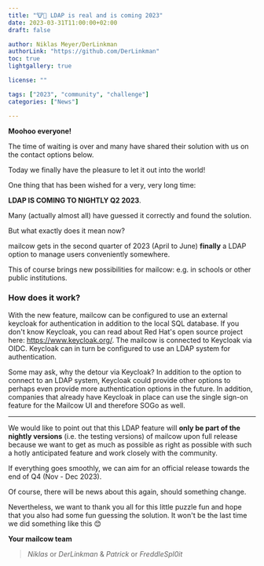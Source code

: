 ```yaml
---
title: "🐮🤝 LDAP is real and is coming 2023"
date: 2023-03-31T11:00:00+02:00
draft: false

author: Niklas Meyer/DerLinkman
authorLink: "https://github.com/DerLinkman"
toc: true
lightgallery: true

license: ""

tags: ["2023", "community", "challenge"]
categories: ["News"]

---
```


**Moohoo everyone!**

The time of waiting is over and many have shared their solution with us on the contact options below.

Today we finally have the pleasure to let it out into the world!

<!--more-->

One thing that has been wished for a very, very long time:

**LDAP IS COMING TO NIGHTLY Q2 2023**.

Many (actually almost all) have guessed it correctly and found the solution.

But what exactly does it mean now?

mailcow gets in the second quarter of 2023 (April to June) **finally** a LDAP option to manage users conveniently somewhere.

This of course brings new possibilities for mailcow: e.g. in schools or other public institutions.

### How does it work?

With the new feature, mailcow can be configured to use an external keycloak for authentication in addition to the local SQL database. 
If you don't know Keycloak, you can read about Red Hat's open source project here: https://www.keycloak.org/. 
The mailcow is connected to Keycloak via OIDC. Keycloak can in turn be configured to use an LDAP system for authentication.

Some may ask, why the detour via Keycloak? 
In addition to the option to connect to an LDAP system, Keycloak could provide other options to perhaps even provide more authentication options in the future. 
In addition, companies that already have Keycloak in place can use the single sign-on feature for the Mailcow UI and therefore SOGo as well.

---

We would like to point out that this LDAP feature will **only be part of the nightly versions** (i.e. the testing versions) of mailcow upon full release because we want to get as much as possible as right as possible with such a hotly anticipated feature and work closely with the community.

If everything goes smoothly, we can aim for an official release towards the end of Q4 (Nov - Dec 2023).

Of course, there will be news about this again, should something change.

Nevertheless, we want to thank you all for this little puzzle fun and hope that you also had some fun guessing the solution. It won't be the last time we did something like this 😊

**Your mailcow team** <br>
> *Niklas* or *DerLinkman* & *Patrick* or *FreddleSpl0it*